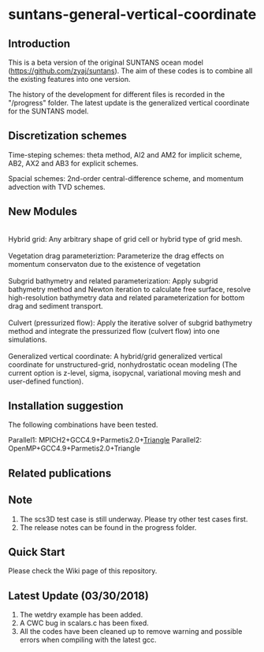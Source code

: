 # suntans-general-vertical-coordinate
## Introduction
This is a beta version of the original SUNTANS ocean model (https://github.com/zyaj/suntans). The aim of these codes is to combine all the existing features into one version. 

The history of the development for different files is recorded in the "/progress" folder. The latest update is the generalized vertical coordinate for the SUNTANS model. 

## Discretization schemes
Time-steping schemes: theta method, AI2 and AM2 for implicit scheme, AB2, AX2 and AB3 for explicit schemes.

Spacial schemes: 2nd-order central-difference scheme, and momentum advection with TVD schemes.

## New Modules
<br>Hybrid grid: Any arbitrary shape of grid cell or hybrid type of grid mesh.</br>
<br>Vegetation drag parameteriztion: Parameterize the drag effects on momentum conservaton due to the existence of vegetation</br>
<br>Subgrid bathymetry and related parameterization: Apply subgrid bathymetry method and Newton iteration to calculate free surface, resolve high-resolution bathymetry data and related parameterization for bottom drag and sediment transport.</br>
<br>Culvert (pressurized flow): Apply the iterative solver of subgrid bathymetry method and integrate the pressurized flow (culvert flow) into one simulations.</br>
<br>Generalized vertical coordinate: A hybrid/grid generalized vertical coordinate for unstructured-grid, nonhydrostatic ocean modeling (The current option is z-level, sigma, isopycnal, variational moving mesh and user-defined function).</br>

## Installation suggestion
The following combinations have been tested.

Parallel1: MPICH2+GCC4.9+Parmetis2.0+[Triangle](https://www.cs.cmu.edu/~quake/triangle.html)
Parallel2: OpenMP+GCC4.9+Parmetis2.0+Triangle


## Related publications

## Note
1. The scs3D test case is still underway. Please try other test cases first.
2. The release notes can be found in the progress folder.

## Quick Start
Please check the Wiki page of this repository.

## Latest Update (03/30/2018)
1. The wetdry example has been added.
2. A CWC bug in scalars.c has been fixed.
3. All the codes have been cleaned up to remove warning and possible errors when compiling with the latest gcc.


